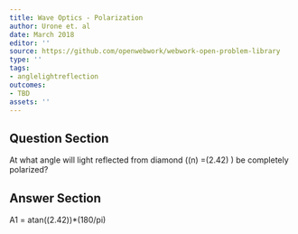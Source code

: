 ```yaml
---
title: Wave Optics - Polarization
author: Urone et. al
date: March 2018
editor: ''
source: https://github.com/openwebwork/webwork-open-problem-library
type: ''
tags:
- anglelightreflection
outcomes:
- TBD
assets: ''
---
```


## Question Section 

At what angle will light reflected from diamond ((n) =(2.42) ) be completely polarized?



## Answer Section

A1 = atan((2.42))*(180/pi)